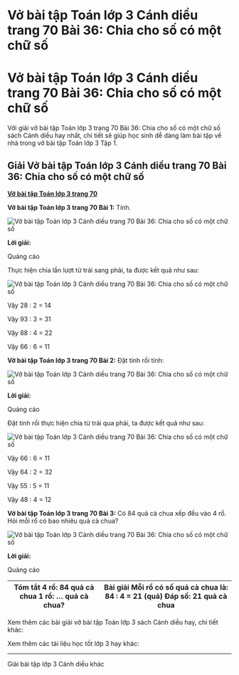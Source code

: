 # Vở bài tập Toán lớp 3 Cánh diều trang 70 Bài 36: Chia cho số có một chữ số

# Vở bài tập Toán lớp 3 Cánh diều trang 70 Bài 36: Chia cho số có một chữ số

Với giải vở bài tập Toán lớp 3 trang 70 Bài 36: Chia cho số có một chữ số sách Cánh diều hay nhất, chi tiết sẽ giúp học sinh dễ dàng làm bài tập về nhà trong vở bài tập Toán lớp 3 Tập 1.

## Giải Vở bài tập Toán lớp 3 Cánh diều trang 70 Bài 36: Chia cho số có một chữ số

[**Vở bài tập Toán lớp 3 trang 70**](https://vietjack.com/vbt-toan-3-cd/vbt-toan-lop-3-trang-70-tap-1.jsp)

**Vở bài tập Toán lớp 3 trang 70 Bài 1:** Tính. 

![Vở bài tập Toán lớp 3 Cánh diều trang 70 Bài 36: Chia cho số có một chữ số](https://vietjack.com/vbt-toan-3-cd/images/chia-cho-so-co-mot-chu-so-143830.PNG)

**Lời giải:**

Quảng cáo

Thực hiện chia lần lượt từ trái sang phải, ta được kết quả như sau:

![Vở bài tập Toán lớp 3 Cánh diều trang 70 Bài 36: Chia cho số có một chữ số](https://vietjack.com/vbt-toan-3-cd/images/chia-cho-so-co-mot-chu-so-143831.PNG)

Vậy 28 : 2 = 14

Vậy 93 : 3 = 31

Vậy 88 : 4 = 22

Vậy 66 : 6 = 11

**Vở bài tập Toán lớp 3 trang 70 Bài 2:** Đặt tính rồi tính:

![Vở bài tập Toán lớp 3 Cánh diều trang 70 Bài 36: Chia cho số có một chữ số](https://vietjack.com/vbt-toan-3-cd/images/chia-cho-so-co-mot-chu-so-1.PNG)

**Lời giải:**

Quảng cáo

Đặt tính rồi thực hiện chia từ trái qua phải, ta được kết quả như sau:

![Vở bài tập Toán lớp 3 Cánh diều trang 70 Bài 36: Chia cho số có một chữ số](https://vietjack.com/vbt-toan-3-cd/images/chia-cho-so-co-mot-chu-so-143832.PNG)

Vậy 66 : 6 = 11

Vậy 64 : 2 = 32

Vậy 55 : 5 = 11

Vậy 48 : 4 = 12

**Vở bài tập Toán lớp 3 trang 70 Bài 3:** Có 84 quả cà chua xếp đều vào 4 rổ. Hỏi mỗi rổ có bao nhiêu quả cà chua?

![Vở bài tập Toán lớp 3 Cánh diều trang 70 Bài 36: Chia cho số có một chữ số](https://vietjack.com/vbt-toan-3-cd/images/chia-cho-so-co-mot-chu-so-143833.PNG)

**Lời giải:**

Quảng cáo

Tóm tắt 4 rổ: 84 quả cà chua 1 rổ: … quả cà chua? |  Bài giải Mỗi rổ có số quả cà chua là: 84 : 4 = 21 (quả) Đáp số: 21 quả cà chua  
---|---  
  
Xem thêm các bài giải vở bài tập Toán lớp 3 sách Cánh diều hay, chi tiết khác:

Xem thêm các tài liệu học tốt lớp 3 hay khác:

* * *

Giải bài tập lớp 3 Cánh diều khác
